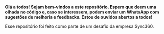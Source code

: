 **Olá a todos! Sejam bem-vindos a este repositório. Espero que deem uma olhada no código e, caso se interessem, podem enviar um WhatsApp com sugestões de melhoria e feedbacks. Estou de ouvidos abertos a todos!**

Esse repositório foi feito como parte de um desafio da empresa Sync360.
